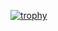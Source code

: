 [![trophy](https://github-profile-trophy.vercel.app/?username=Jalbin1307&title=Commit,Repo,Stars&theme=juicyfresh)](https://github.com/ryo-ma/github-profile-trophy)

<!-- [![Jalbin's GitHub stats](https://github-readme-stats.vercel.app/api?username=Jalbin1307)](https://github.com/anuraghazra/github-readme-stats) -->


<!--
**Jalbin1307/Jalbin1307** is a ✨ _special_ ✨ repository because its `README.md` (this file) appears on your GitHub profile.

Here are some ideas to get you started:

- 🔭 I’m currently working on ...
- 🌱 I’m currently learning ...
- 👯 I’m looking to collaborate on ...
- 🤔 I’m looking for help with ...
- 💬 Ask me about ...
- 📫 How to reach me: ...
- 😄 Pronouns: ...
- ⚡ Fun fact: ...
-->
